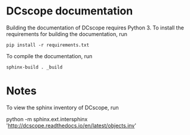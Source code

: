 DCscope documentation
=======================
Building the documentation of DCscope requires Python 3.
To install the requirements for building the documentation, run

    pip install -r requirements.txt

To compile the documentation, run

    sphinx-build . _build

Notes
=====
To view the sphinx inventory of DCscope, run

   python -m sphinx.ext.intersphinx 'http://dcscope.readthedocs.io/en/latest/objects.inv'
